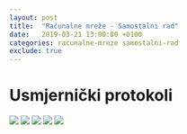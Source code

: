 ```yaml
---
layout: post
title:  "Računalne mreže - Samostalni rad"
date:   2019-03-21 13:00:00 +0100
categories: racunalne-mreze samostalni-rad
exclude: true
---
```


# Usmjernički protokoli

<img src="https://drive.google.com/uc?export=view&id=1JKa1Rrtfn0J3K2oVNx61yZPptNBNehHT">
<img src="https://drive.google.com/uc?export=view&id=1UmcTv3EHzGXefBJepAkd1wbGx3Bwo04a">
<img src="https://drive.google.com/uc?export=view&id=1Z_iPjqGAAa_CYNyWz8ImycZdCyV8JFW4">
<img src="https://drive.google.com/uc?export=view&id=170QAWaa6-oDNcytOnGbVLSmreTtAk5Lt">
<img src="https://drive.google.com/uc?export=view&id=11KkOfGgDMAGE2Tdaklw5h_PHfqxc_ZJD">